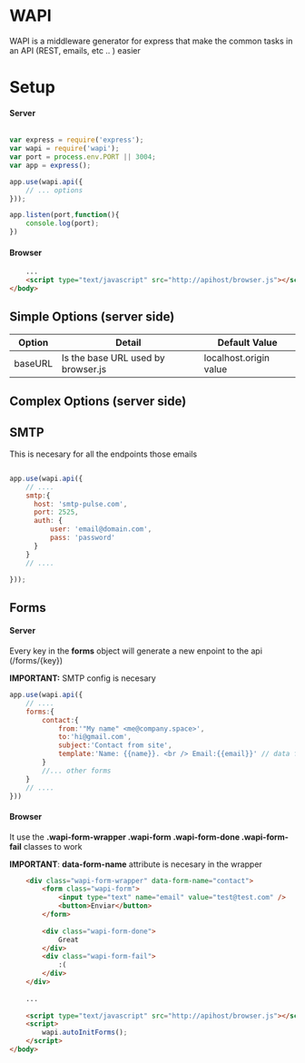 # WAPI 
WAPI is a middleware generator for express that make the common tasks in an API (REST, emails, etc .. ) easier

# Setup

#### Server

```js

var express = require('express');
var wapi = require('wapi');
var port = process.env.PORT || 3004;
var app = express();

app.use(wapi.api({
	// ... options
}));

app.listen(port,function(){
	console.log(port);
})

```

#### Browser
```html
	...
	<script type="text/javascript" src="http://apihost/browser.js"></script>
</body>
```


## Simple Options (server side)

| Option  | Detail | Default Value |
| ------------- | ------------- | ------------- |
| baseURL  | Is the base URL used by browser.js | localhost.origin value |


## Complex Options (server side)

## SMTP
This is necesary for all the endpoints those emails 

```js

app.use(wapi.api({
	// ....
	smtp:{
	  host: 'smtp-pulse.com', 
	  port: 2525,
	  auth: {
	      user: 'email@domain.com',
	      pass: 'password'
	  }
	}
	// ....

}));

```
## Forms
#### Server

Every key in the **forms** object will generate a new enpoint to the api (/forms/{key})

**IMPORTANT:** SMTP config is necesary



```js
app.use(wapi.api({
	// ....
	forms:{
		contact:{
			from:'"My name" <me@company.space>',
			to:'hi@gmail.com',
			subject:'Contact from site',
			template:'Name: {{name}}. <br /> Email:{{email}}' // data from req.body
		}
		//... other forms
	}
	// ....
}))


```

#### Browser

It use the **.wapi-form-wrapper .wapi-form .wapi-form-done .wapi-form-fail** classes to work

**IMPORTANT**: **data-form-name** attribute is necesary in the wrapper

```html
	<div class="wapi-form-wrapper" data-form-name="contact">
		<form class="wapi-form">
			<input type="text" name="email" value="test@test.com" />  
			<button>Enviar</button>
		</form>
		
		<div class="wapi-form-done">
			Great
		</div>
		<div class="wapi-form-fail">
			:(
		</div>
	</div>
	
	...
	
	<script type="text/javascript" src="http://apihost/browser.js"></script>
	<script>
		wapi.autoInitForms();
	</script>
</body>
```
